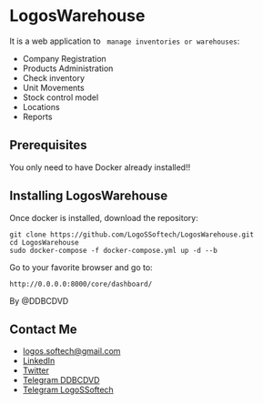 # LogosWarehouse

It is a web application to ` manage inventories or warehouses`:


* Company Registration
* Products Administration
* Check inventory
* Unit Movements
* Stock control model
* Locations
* Reports

## Prerequisites

You only need to have Docker already installed!!


## Installing LogosWarehouse

Once docker is installed, download the repository:

```
git clone https://github.com/LogoSSoftech/LogosWarehouse.git
cd LogosWarehouse
sudo docker-compose -f docker-compose.yml up -d --b
```
Go to your favorite browser and go to:


```
http://0.0.0.0:8000/core/dashboard/
```

By @DDBCDVD

## Contact Me

* [logos.softech@gmail.com](mailto:logos.softech@gmail.com?)
* [LinkedIn](https://linkedin.com/in/DDBCDVD)
* [Twitter](https://twitter.com/DDBCDVD)
* [Telegram DDBCDVD](https://t.me/DDBCDVD)
* [Telegram LogoSSoftech](https://t.me/LogoSSoftech)
